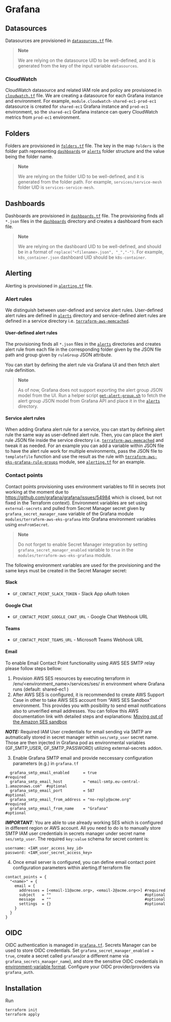 # Grafana

## Datasources
Datasources are provisioned in [`datasources.tf`](datasources.tf) file.

> **Note**
>
> We are relying on the datasource UID to be well-defined, and it is generated from the key of the input variable `datasources`.

### CloudWatch
CloudWatch datasource and related IAM role and policy are provisioned in [`cloudwatch.tf`](cloudwatch.tf) file. We are creating a datasource for each Grafana instance and environment. For example, `module.cloudwatch-shared-ec1-prod-ec1` datasource is created for `shared-ec1` Grafana instance and `prod-ec1` environment, so the `shared-ec1` Grafana instance can query CloudWatch metrics from `prod-ec1` environment.

## Folders
Folders are provisioned in [`folders.tf`](folders.tf) file. The key in the map `folders` is the folder path representing [`dashboards`](dashboards) or [`alerts`](alerts) folder structure and the value being the folder name.

> **Note**
>
> We are relying on the folder UID to be well-defined, and it is generated from the folder path. For example, `services/service-mesh` folder UID is `services-service-mesh`.

## Dashboards
Dashboards are provisioned in [`dashboards.tf`](dashboards.tf) file. The provisioning finds all `*.json` files in the [`dashboards`](dashboards) directory and creates a dashboard from each file.

> **Note**
>
> We are relying on the dashboard UID to be well-defined, and should be in a format of `replace("<filename>.json", "_","-")`. For example, `k8s_container.json` dashboard UID should be `k8s-container`.

## Alerting
Alerting is provisioned in [`alerting.tf`](alerting.tf) file.

### Alert rules
We distinguish between user-defined and service alert rules. User-defined alert rules are defined in [`alerts`](alerts) directory and service-defined alert rules are defined in a service directory i.e. [`terraform-aws-memcached`](../../../modules/terraform-aws-memcached/grafana/alerts).

#### User-defined alert rules
The provisioning finds all `*.json` files in the [`alerts`](alerts) directories and creates alert rule from each file in the corresponding folder given by the JSON file path and group given by `ruleGroup` JSON attribute.

You can start by defining the alert rule via Grafana UI and then fetch alert rule definition.

> **Note**
>
> As of now, Grafana does not support exporting the alert group JSON model from the UI. Run a helper script [`get-alert-group.sh`](scripts/get-alert-rule.sh) to fetch the alert group JSON model from Grafana API and place it in the [`alerts`](alerts) directory.

#### Service alert rules
When adding Grafana alert rule for a service, you can start by defining alert rule the same way as user-defined alert rule. Then, you can place the alert rule JSON file inside the service directory i.e. [`terraform-aws-memcached`](../../../modules/terraform-aws-memcached/grafana/alerts) and tweak it as needed. For an example you can add a variable within JSON file to have the alert rule work for multiple environments, pass the JSON file to `templatefile` function and use the result as the rule with [`terraform-aws-eks-grafana-rule-groups`](../../../modules/terraform-aws-eks-grafana-rule-groups) module, see [`alerting.tf`](../../../modules/terraform-aws-memcached/alerting.tf) for an example.

### Contact points
Contact points provisioning uses environment variables to fill in secrets (not working at the moment due to <https://github.com/grafana/grafana/issues/54984> which is closed, but not fixed in the Terraform context). Environment variables are set using `external-secrets` and pulled from Secret Manager secret given by `grafana_secret_manager_name` variable of the Grafana module `modules/terraform-aws-eks-grafana` into Grafana environment variables using `envFromSecret`.

> **Note**
>
> Do not forget to enable Secret Manager integration by setting `grafana_secret_manager_enabled` variable to `true` in the `modules/terraform-aws-eks-grafana` module.

The following environment variables are used for the provisioning and the same keys must be created in the Secret Manager secret:

#### Slack
- `GF_CONTACT_POINT_SLACK_TOKEN` - Slack App oAuth token

#### Google Chat
- `GF_CONTACT_POINT_GOOGLE_CHAT_URL` - Google Chat Webhook URL

#### Teams
- `GF_CONTACT_POINT_TEAMS_URL` - Microsoft Teams Webhook URL

#### Email
To enable Email Contact Point functionality using AWS SES SMTP relay please follow steps bellow:
  1. Provision AWS SES resources by executing terraform in /env/<environment_name>/services/ses/ in environment where Grafana runs (default: shared-ec1 )
  2. After AWS SES is configured, it is recommended to create AWS Support Case in other to take AWS SES account from "AWS SES Sandbox" environment. This provides you with posibility to send email notifications also to unverified email addresses. You can follow this AWS documentation link with detailed steps and explanations: [Moving out of the Amazon SES sandbox](https://docs.aws.amazon.com/ses/latest/dg/request-production-access.html)

**_NOTE:_** Required IAM User credentials for email sending via SMTP are autmatically stored in secret manager within `ses/smtp_user` secret name. Those are then injected in Grafana pod as environmental variables (GF_SMTP_USER, GF_SMTP_PASSWORD) utilizing external-secrets addon.

  3. Enable Grafana SMTP email and provide neccessary configuration parameters (e.g.) in `grafana.tf`

```
  grafana_smtp_email_enabled      = true                                     #required
  grafana_smtp_email_host         = "email-smtp.eu-central-1.amazonaws.com"  #optional
  grafana_smtp_email_port         = 587                                      #optional
  grafana_smtp_email_from_address = "no-reply@acme.org"                      #required
  grafana_smtp_email_from_name    = "Grafana"                                #optional
```
**_IMPORTANT_**: You are able to use already working SES which is configured in different region or AWS account. All you need to do is to manually store SMTP IAM user credentials in secrets manager under secret name `ses/smtp_user`. The required `key:value` schema for secret content is:
```
username: <IAM_user_access_key_id>
password: <IAM_user_secret_access_key>
```

4. Once email server is configured, you can define email contact point configuration parameters within alerting.tf terraform file

```
contact_points = {
  "<name>" = {
    email = {
      addresses = [<email-11@acme.org>, <email-2@acme.org<>] #required
      subject   = ""                                         #optional
      message   = ""                                         #optional
      settings  = {}                                         #optional
    }
  }
}
```

## OIDC
OIDC authentication is managed in [`grafana.tf`](grafana.tf). Secrets Manager can be used to store OIDC credentials. Set `grafana_secret_manager_enabled = true`, create a secret called `grafana`(or a different name via `grafana_secrets_manager_name`), and store the sensitive OIDC credentials in [environment-variable format](https://grafana.com/docs/grafana/latest/setup-grafana/configure-grafana/#override-configuration-with-environment-variables). Configure your OIDC provider/providers via `grafana_auth`.

## Installation
Run
```
terraform init
terraform apply
```
